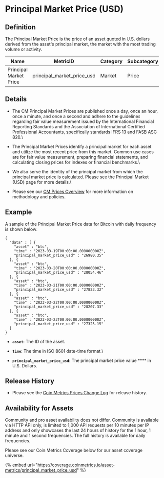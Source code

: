 # Principal Market Price (USD)

## **Definition**

The Principal Market Price is the price of an asset quoted in U.S. dollars derived from the asset's principal market, the market with the most trading volume or activity.

| Name                   | **MetricID**                  | **Category** | **Subcategory** | **Type** | **Unit** | **Interval**   |
| ---------------------- | ----------------------------- | ------------ | --------------- | -------- | -------- | -------------- |
| Principal Market Price | principal\_market\_price\_usd | Market       | Price           | n/a      | USD      | 1d, 1h, 1m, 1s |

## Details

* The CM Principal Market Prices are published once a day, once an hour, once a minute, and once a second and adhere to the guidelines regarding fair value measurement issued by the International Financial Reporting Standards and the Association of International Certified Professional Accountants, specifically standards IFRS 13 and FASB ASC 820.\

* The Principal Market Prices identify a principal market for each asset and utilize the most recent price from this market. Common use cases are for fair value measurement, preparing financial statements, and calculating closing prices for indexes or financial benchmarks.\

* We also serve the identity of the principal market from which the principal market price is calculated. Please see the Principal Market (USD) page for more details.\

* Please see our [CM Prices Overview](../../market-data/reference-rates-overview.md) for more information on methodology and policies.

## **Example**

A sample of the Principal Market Price data for Bitcoin with daily frequency is shown below:

```
{
  "data" : [ {
    "asset" : "btc",
    "time" : "2023-03-19T00:00:00.000000000Z",
    "principal_market_price_usd" : "26980.35"
  }, {
    "asset" : "btc",
    "time" : "2023-03-20T00:00:00.000000000Z",
    "principal_market_price_usd" : "28054.46"
  }, {
    "asset" : "btc",
    "time" : "2023-03-21T00:00:00.000000000Z",
    "principal_market_price_usd" : "27823.32"
  }, {
    "asset" : "btc",
    "time" : "2023-03-22T00:00:00.000000000Z",
    "principal_market_price_usd" : "28207.33"
  }, {
    "asset" : "btc",
    "time" : "2023-03-23T00:00:00.000000000Z",
    "principal_market_price_usd" : "27325.15"
  }
}
```

* **`asset`**:  The ID of the asset.\
  &#x20; &#x20;
* **`time`**: The time in ISO 8601 date-time format.\

* **`principal_market_price_usd`**:  The principal market price value **** in U.S. Dollars.

## Release History

* Please see the [Coin Metrics Prices Change Log](https://docs.coinmetrics.io/market-data/methodologies/coin-metrics-prices-methodology#change-log) for release history.&#x20;

## **Availability for Assets**

Community and pro asset availability does not differ.  Community is available via HTTP API only, is limited to 1,000 API requests per 10 minutes per IP address and only showcases the last 24 hours of history for the 1 hour, 1 minute and 1 second frequencies. The full history is available for daily frequencies.

Please see our Coin Metrics Coverage below for our asset coverage universe.

{% embed url="https://coverage.coinmetrics.io/asset-metrics/principal_market_price_usd" %}
